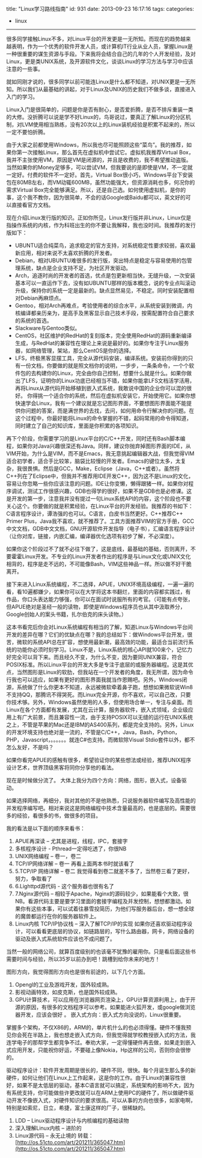 title: "Linux学习路线指南"
id: 931
date: 2013-09-23 16:17:16
tags: 
categories: 
- linux
---

很多同学接触Linux不多，对Linux平台的开发更是一无所知。而现在的趋势越来越表明，作为一个优秀的软件开发人员，或计算机IT行业从业人员，掌握Linux是一种很重要的谋生资源与手段。下来我将会结合自己的几年的个人开发经验，及对 Linux，更是类UNIX系统，及开源软件文化，谈谈Linux的学习方法与学习中应该注意的一些事。
<!-- more -->
就如同刚才说的，很多同学以前可能连Linux是什么都不知道，对UNIX更是一无所知。所以我们从最基础的讲起，对于Linux及UNIX的历史我们不做多谈，直接进入入门的学习。

Linux入门是很简单的，问题是你是否有耐心，是否爱折腾，是否不排斥重装一类的大修。没折腾可以说是学不好Linux的，鸟哥说过，要真正了解Linux的分区机制，对LVM使用相当熟练，没有20次以上的Linux装机经验是积累不起来的，所以一定不要怕折腾。

由于大家之前都使用Windows，所以我也尽可能照顾这些“菜鸟”。我的推荐，如果你第一次接触Linux，那么首先在虚拟机中尝试它。虚拟机我推荐Virtual Box，我并不主张使用VM，原因是VM是闭源的，并且是收费的，我不希望推动盗版。当然如果你的Money足够多，可以尝试VM，但我要说的是即使是VM，不一定就一定好。付费的软件不一定好。首先，Virtual Box很小巧，Windows平台下安装包在80MB左右，而VM动辄600MB，虽然功能强大，但资源消耗也多，何况你的需求Virtual Box完全能够满足。所以，还是自己选。如何使用虚拟机，是你的事，这个我不教你，因为很简单，不会的话Google或Baidu都可以，英文好的可以直接看官方文档。

现在介绍Linux发行版的知识。正如你所见，Linux发行版并非Linux，Linux仅是指操作系统的内核，作为科班出生的你不要让我解释，我也没时间。我推荐的发行版如下：

*   UBUNTU适合纯菜鸟，追求稳定的官方支持，对系统稳定性要求较弱，喜欢最新应用，相对来说不太喜欢折腾的开发者。
*   Debian，相对UBUNTU难很多的发行版，突出特点是稳定与容易使用的包管理系统，缺点是企业支持不足，为社区开发驱动。
*   Arch，追逐时尚的开发者的首选，优点是包更新相当快，无缝升级，一次安装基本可以一直运作下去，没有如UBUNTU那样的版本概念，说的专业点叫滚动升级，保持你的系统一定是最新的。缺点显然易见，不稳定。同时安装配置相对Debian再麻烦点。
*   Gentoo，相对Arch再难点，考验使用者的综合水平，从系统安装到微调，内核编译都亲历亲为，是高手及黑客显示自己技术手段，按需配置符合自己要求的系统的首选。
*   Slackware与Gentoo类似。
*   CentOS，社区维护的RedHat的复刻版本，完全使用RedHat的源码重新编译生成，与RedHat的兼容性在理论上来说是最好的。如果你专注于Linux服务器，如网络管理，架站，那么CentOS是你的选择。
*   LFS，终极黑客显摆工具，完全从源代码安装，编译系统。安装前你得到的只有一份文档，你要做的就是照文档你的说明，一步步，一条条命令，一个个软件包的去构建你的Linux，完全由你自己控制，想要什么就是什么。如果你做出了LFS，证明你的Linux功底已经相当不错，如果你能拿LFS文档活学活用，再将Linux从源代码开始移植到嵌入式系统，我敢说中国的企业你可以混的很好。
你得挑一个适合你的系统，然后在虚拟机安装它，开始使用它。如果你想快速学会Linux，我有一个建议就是忘记图形界面，不要想图形界面能不能提供你问题的答案，而是满世界的去找，去问，如何用命令行解决你的问题。在这个过程中，你最好能将Linux的命令掌握的不错，起码常用的命令得知道，同时建立了自己的知识库，里面是你积累的各项知识。

再下个阶段，你需要学习的是Linux平台的C/C++开发，同时还有Bash脚本编程，如果你对Java兴趣很深还有Java。同样，建议你抛弃掉图形界面的IDE，从VIM开始，为什么是VIM，而不是Emacs，我无意挑起编辑器大战，但我觉得VIM适合初学者，适合手比较笨，脑袋比较慢的开发者。Emacs的键位太多，太复杂，我很畏惧。然后是GCC，Make，Eclipse（Java，C++或者）。虽然将C++列在了Eclipse中，但我并不推荐用IDE开发C++，因为这不是Linux的文化，容易让你忽略一些你应该注意的问题。IDE让你变懒，懒得跟猪一样。如果你对程序调试，测试工作很感兴趣，GDB也得学的很好，如果不是GDB也是必修课。这是开发的第一步，注意我并没有提过一句Linux系统API的内容，这个阶段也不要关心这个。你要做的就是积累经验，在Linux平台的开发经验。我推荐的书如下：C语言程序设计，谭浩强的也可以。C语言，白皮书当然更好。C++推荐C++ Primer Plus，Java我不喜欢，就不推荐了。工具方面推荐VIM的官方手册，GCC中文文档，GDB中文文档，GNU开源软件开发指导（电子书），汇编语言程序设计（让你对库，链接，内嵌汇编，编译器优化选项有初步了解，不必深度）。

如果你这个阶段过不了就不必往下做了，这是底线，最基础的基础，否则离开，不要霍霍Linux开发。不专业的Linux开发者作出的程序是与Linux文化或UNIX文化相背的，程序是走不远的，不可能像Bash，VIM这些神品一样。所以做不好干脆离开。

接下来进入Linux系统编程，不二选择，APUE，UNIX环境高级编程，一遍一遍的看，看10遍都嫌少，如果你可以在大学将这本书翻烂，里面的内容都实践过，有作品，你口头表达能力够强，你可以在面试时说服所有的考官。（可能有点夸张，但APUE绝对是圣经一般的读物，即使是Windows程序员也从其中汲取养分，Google创始人的案头书籍，扎尔伯克的床头读物。）

这本书看完后你会对Linux系统编程有相当的了解，知道Linux与Windows平台间开发的差异在哪？它们的优缺点在哪？我的总结如下：做Windows平台开发，很苦，微软的系统API总在扩容，想使用最新潮，最高效的功能，最适合当前流行系统的功能你必须时刻学习。Linux不是，Linux系统的核心API就100来个，记忆力好完全可以背下来。而且经久不变，为什么不变，因为要同UNIX兼容，符合POSIX标准。所以Linux平台的开发大多是专注于底层的或服务器编程。这是其优点，当然图形是Linux的软肋，但我站在一个开发者的角度，我无所谓，因为命令行我也可以适应，如果有更好的图形界面我就当作恩赐吧。另外，Windows闭源，系统做了什么你更本不知道，永远被微软牵着鼻子跑，想想如果微软说Win8不支持QQ，那腾讯不得哭死。而Linux完全开源，你不喜欢，可以自己改，只要你技术够。另外，Windows虽然使用的人多，但使用场合单一，专注与桌面。而Linux在各个方面都有发展，尤其在云计算，服务器软件，嵌入式领域，企业级应用上有广大前景，而且兼容性一流，由于支持POSIX可以无缝的运行在UNIX系统之上，不管是苹果的Mac还是IBM的AS400系列，都是完全支持的。另外，Linux的开发环境支持也绝对是一流的，不管是C/C++，Java，Bash，Python，PHP，Javascript，。。。。。。就连C#也支持。而微软除Visual Stdio套件以外，都不怎么友好，不是吗？

如果你看完APUE的感触有很多，希望验证你的某些想法或经验，推荐UNIX程序设计艺术，世界顶级黑客将同你分享他的看法。

现在是时候做分流了。 大体上我分为四个方向：网络，图形，嵌入式，设备驱动。

如果选择网络，再细分，我对其他的不是他熟悉，只说服务器软件编写及高性能的并发程序编写吧。相对来说这是网络编程中技术含量最高的，也是底层的。需要很多的经验，看很多的书，做很多的项目。

我的看法是以下面的顺序来看书：

1.  APUE再深读 – 尤其是进程，线程，IPC，套接字
2.  多核程序设计 - Pthread一定得吃透了，你很NB
3.  UNIX网络编程 – 卷一，卷二
4.  TCP/IP网络详解 – 卷一 再看上面两本书时就该看了
5.  5.TCP/IP 网络详解 – 卷二 我觉得看到卷二就差不多了，当然卷三看了更好，努力，争取看了
6.  6.Lighttpd源代码 - 这个服务器也很有名了
7.  7.Nginx源代码 – 相较于Apache，Nginx的源码较少，如果能看个大致，很NB。看源代码主要是要学习里面的套接字编程及并发控制，想想都激动。如果你有这些本事，可以试着往暴雪投简历，为他们写服务器后台，想一想全球的魔兽都运行在你的服务器软件上。
8.  Linux内核 TCP/IP协议栈 – 深入了解TCP/IP的实现
如果你还喜欢驱动程序设计，可以看看更底层的协议，如链路层的，写什么路由器，网卡，网络设备的驱动及嵌入式系统软件应该也不成问题了。

当然一般的网络公司，就算百度级别的也该毫不犹豫的雇用你。只是看后面这些书需要时间与经验，所以35岁以前办到吧！跳槽到给你未来的地方！

图形方向，我觉得图形方向也是很有前途的，以下几个方面。

1.  Opengl的工业及游戏开发，国外较成熟。
2.  影视动画特效，如皮克斯，也是国外较成熟。
3.  GPU计算技术，可以应用在浏览器网页渲染上，GPU计算资源利用上，由于开源的原因，有很多的文档程序可以参考。如果能进火狐开发，或google做浏览器开发，应该会很好 。
嵌入式方向：嵌入式方向没说的，Linux很重要。

掌握多个架构，不仅X86的，ARM的，单片机什么的也必须得懂。硬件不懂我预见你会死在半路上，我也想走嵌入式方向，但我觉得就学校教授嵌入式的方法，我连学电子的那帮学生都竞争不过。奉劝大家，一定得懂硬件再去做，如果走到嵌入式应用开发，只能祝你好运，不要碰上像Nokia，Hp这样的公司，否则你会很惨的。

驱动程序设计：软件开发周期是很长的，硬件不同，很快。每个月诞生那么多的新硬件，如何让他们在Linux上工作起来，这是你的工作。由于Linux的兼容性很好，如果不是太低层的驱动，基本C语言就可以搞定，系统架构的影响不大，因为有系统支持，你可能做些许更改就可以在ARM上使用PC的硬件了，所以做硬件驱动开发不像嵌入式，对硬件知识的要求很高。可以从事的方向也很多，如家电啊，特别是如索尼，日立，希捷，富士康这样的厂子，很稀缺的。

1.  LDD – Linux驱动程序设计与内核编程的基础读物
2.  深入理解Linux内核 – 进阶的
3.  Linux源代码 – 永无止境的
转载：[http://os.51cto.com/art/201211/365047.htm](http://os.51cto.com/art/201211/365047.htm)
